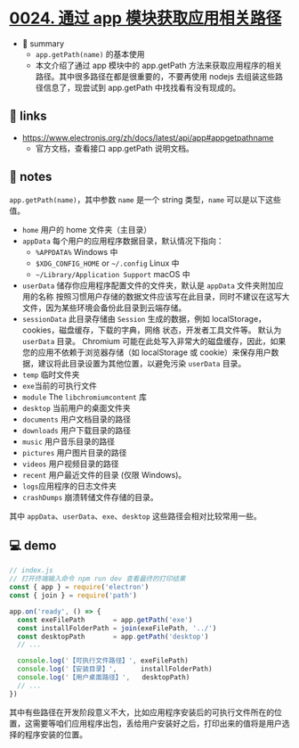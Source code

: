 # [0024. 通过 app 模块获取应用相关路径](https://github.com/Tdahuyou/electron/tree/main/0024.%20%E9%80%9A%E8%BF%87%20app%20%E6%A8%A1%E5%9D%97%E8%8E%B7%E5%8F%96%E5%BA%94%E7%94%A8%E7%9B%B8%E5%85%B3%E8%B7%AF%E5%BE%84)

- 📝 summary
  - `app.getPath(name)` 的基本使用
  - 本文介绍了通过 app 模块中的 app.getPath 方法来获取应用程序的相关路径。其中很多路径在都是很重要的，不要再使用 nodejs 去组装这些路径信息了，现尝试到 app.getPath 中找找看有没有现成的。

## 🔗 links

- https://www.electronjs.org/zh/docs/latest/api/app#appgetpathname
  - 官方文档，查看接口 app.getPath 说明文档。

## 📒 notes

`app.getPath(name)`，其中参数 `name` 是一个 string 类型，`name` 可以是以下这些值。

- `home` 用户的 home 文件夹（主目录）
- `appData` 每个用户的应用程序数据目录，默认情况下指向：
    - `%APPDATA%` Windows 中
    - `$XDG_CONFIG_HOME` or `~/.config` Linux 中
    - `~/Library/Application Support` macOS 中
- `userData` 储存你应用程序配置文件的文件夹，默认是 `appData` 文件夹附加应用的名称 按照习惯用户存储的数据文件应该写在此目录，同时不建议在这写大文件，因为某些环境会备份此目录到云端存储。
- `sessionData` 此目录存储由 `Session` 生成的数据，例如 localStorage，cookies，磁盘缓存，下载的字典，网络 状态，开发者工具文件等。 默认为 `userData` 目录。 Chromium 可能在此处写入非常大的磁盘缓存，因此，如果您的应用不依赖于浏览器存储（如 localStorage 或 cookie）来保存用户数据，建议将此目录设置为其他位置，以避免污染 `userData` 目录。
- `temp` 临时文件夹
- `exe`当前的可执行文件
- `module` The `libchromiumcontent` 库
- `desktop` 当前用户的桌面文件夹
- `documents` 用户文档目录的路径
- `downloads` 用户下载目录的路径
- `music` 用户音乐目录的路径
- `pictures` 用户图片目录的路径
- `videos` 用户视频目录的路径
- `recent` 用户最近文件的目录 (仅限 Windows)。
- `logs`应用程序的日志文件夹
- `crashDumps` 崩溃转储文件存储的目录。

其中 `appData`、`userData`、`exe`、`desktop` 这些路径会相对比较常用一些。

## 💻 demo

```js
// index.js
// 打开终端输入命令 npm run dev 查看最终的打印结果
const { app } = require('electron')
const { join } = require('path')

app.on('ready', () => {
  const exeFilePath       = app.getPath('exe')
  const installFolderPath = join(exeFilePath, '../')
  const desktopPath       = app.getPath('desktop')
  // ...

  console.log('【可执行文件路径】', exeFilePath)
  console.log('【安装目录】',      installFolderPath)
  console.log('【用户桌面路径】',   desktopPath)
  // ...
})
```

其中有些路径在开发阶段意义不大，比如应用程序安装后的可执行文件所在的位置，这需要等咱们应用程序出包，丢给用户安装好之后，打印出来的值将是用户选择的程序安装的位置。
